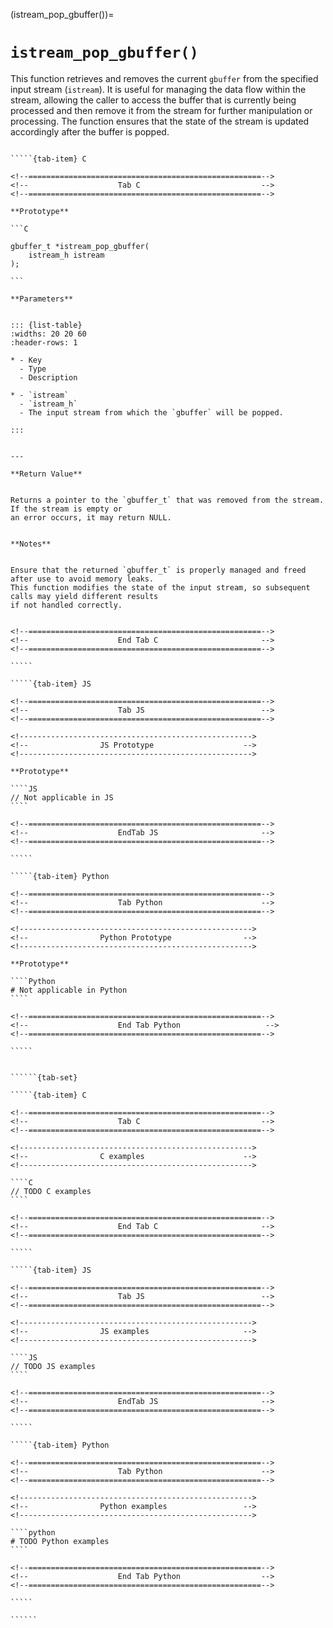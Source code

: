 <!-- ============================================================== -->
(istream_pop_gbuffer())=
# `istream_pop_gbuffer()`
<!-- ============================================================== -->


This function retrieves and removes the current `gbuffer` from the specified input stream (`istream`). 
It is useful for managing the data flow within the stream, allowing the caller to access the buffer 
that is currently being processed and then remove it from the stream for further manipulation or 
processing. The function ensures that the state of the stream is updated accordingly after the 
buffer is popped.


<!------------------------------------------------------------>
<!--                    Prototypes                          -->
<!------------------------------------------------------------>

``````{tab-set}

`````{tab-item} C

<!--====================================================-->
<!--                    Tab C                           -->
<!--====================================================-->

**Prototype**

```C

gbuffer_t *istream_pop_gbuffer(
    istream_h istream
);

```

**Parameters**


::: {list-table}
:widths: 20 20 60
:header-rows: 1

* - Key
  - Type
  - Description

* - `istream`
  - `istream_h`
  - The input stream from which the `gbuffer` will be popped.

:::


---

**Return Value**


Returns a pointer to the `gbuffer_t` that was removed from the stream. If the stream is empty or 
an error occurs, it may return NULL.


**Notes**


Ensure that the returned `gbuffer_t` is properly managed and freed after use to avoid memory leaks. 
This function modifies the state of the input stream, so subsequent calls may yield different results 
if not handled correctly.


<!--====================================================-->
<!--                    End Tab C                       -->
<!--====================================================-->

`````

`````{tab-item} JS

<!--====================================================-->
<!--                    Tab JS                          -->
<!--====================================================-->

<!---------------------------------------------------->
<!--                JS Prototype                    -->
<!---------------------------------------------------->

**Prototype**

````JS
// Not applicable in JS
````

<!--====================================================-->
<!--                    EndTab JS                       -->
<!--====================================================-->

`````

`````{tab-item} Python

<!--====================================================-->
<!--                    Tab Python                      -->
<!--====================================================-->

<!---------------------------------------------------->
<!--                Python Prototype                -->
<!---------------------------------------------------->

**Prototype**

````Python
# Not applicable in Python
````

<!--====================================================-->
<!--                    End Tab Python                   -->
<!--====================================================-->

`````

``````

<!------------------------------------------------------------>
<!--                    Examples                            -->
<!------------------------------------------------------------>

```````{dropdown} Examples

``````{tab-set}

`````{tab-item} C

<!--====================================================-->
<!--                    Tab C                           -->
<!--====================================================-->

<!---------------------------------------------------->
<!--                C examples                      -->
<!---------------------------------------------------->

````C
// TODO C examples
````

<!--====================================================-->
<!--                    End Tab C                       -->
<!--====================================================-->

`````

`````{tab-item} JS

<!--====================================================-->
<!--                    Tab JS                          -->
<!--====================================================-->

<!---------------------------------------------------->
<!--                JS examples                     -->
<!---------------------------------------------------->

````JS
// TODO JS examples
````

<!--====================================================-->
<!--                    EndTab JS                       -->
<!--====================================================-->

`````

`````{tab-item} Python

<!--====================================================-->
<!--                    Tab Python                      -->
<!--====================================================-->

<!---------------------------------------------------->
<!--                Python examples                 -->
<!---------------------------------------------------->

````python
# TODO Python examples
````

<!--====================================================-->
<!--                    End Tab Python                  -->
<!--====================================================-->

`````

``````

```````

